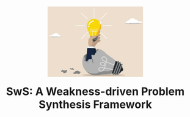 <h1 align="center">
<img src="./docs/static/images/icon.png" width="250" alt="SwS-Logo" />
<br>
<br style="display: block; content: ''; margin-top: 0.5em;" />
SwS: A Weakness-driven Problem Synthesis Framework</span>
</h1>